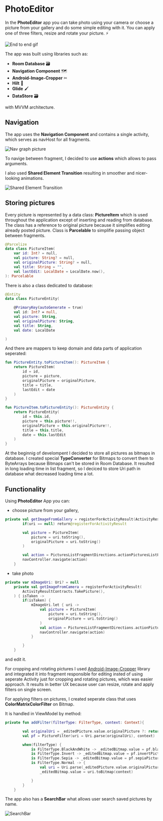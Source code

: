 # PhotoEditor

In the **PhotoEditor** app you can take photo using your camera or choose a picture from your gallery and do some simple editing with it. You can apply one of three filters, resize and rotate your picture.  ⚡

![End to end gif](pictures/endtoend.gif)

The app was built using libraries such as:
* **Room Database** 🗃
* **Navigation Component** 🗺
* **Android-Image-Cropper** ✂
* **Hilt** 💉
* **Glide** 🖌
* **DataStore** 🗃

with MVVM architecture.

## Navigation

The app uses the **Navigation Component** and contains a single activity, which serves as navHost for all fragments. 

![Nav graph picture](pictures/navgraph.png)


To navige between fragment, I decided to use **actions** which allows to pass arguments.

I also used **Shared Element Transition** resulting in smoother and nicer-looking animations.

![Shared Element Transition](pictures/sharedElement.gif)


## Storing pictures

Every picture is represented by a data class: **PictureItem** which is used throughout the application except of inserting and reading from database. The class has a reference to original picture because it simplifies editing already posted picture.
Class is **Parcelable** to simplifie passing object between fragments.

```kotlin
@Parcelize
data class PictureItem(
    var id: Int? = null,
    val picture: String? = null,
    val originalPicture: String? = null,
    val title: String = "",
    val lastEdit: LocalDate = LocalDate.now(),
): Parcelable
```
There is also a class dedicated to database:
```kotlin
@Entity
data class PictureEntity(

    @PrimaryKey(autoGenerate = true)
    val id: Int? = null,
    val picture: String,
    val originalPicture: String,
    val title: String,
    val date: LocalDate

)
```
And there are mappers to keep domain and data parts of application seperated:

```kotlin
fun PictureEntity.toPictureItem(): PictureItem {
    return PictureItem(
        id = id,
        picture = picture,
        originalPicture = originalPicture,
        title = title,
        lastEdit = date
    )
}

fun PictureItem.toPictureEntity(): PictureEntity {
    return PictureEntity(
        id = this.id,
        picture = this.picture!!,
        originalPicture = this.originalPicture!!,
        title = this.title,
        date = this.lastEdit
    )
}
```

At the beginnig of develompent I decided to store all pictures as bitmaps in database. I created special **TypeConverter** for Bitmaps to convert them to ByteArrays because Bitmaps can't be stored in Room Database. It resulted in long loading time in list fragment, so I deciced to store Uri path in database what decreased loading time a lot.


## Functionality

Using **PhotoEditor** App you can: 
* choose picture from your gallery,
```kotlin
private val getImageFromGallery = registerForActivityResult(ActivityResultContracts.GetContent()) { uri: Uri? ->
        if(uri == null) return@registerForActivityResult

        val picture = PictureItem(
            picture = uri.toString(),
            originalPicture = uri.toString()
        )

        val action = PicturesListFragmentDirections.actionPicturesListFragmentToEditPictureFragment(picture)
        navController.navigate(action)
    }
```
* take photo
```kotlin
private var mImageUri: Uri? = null
    private val getImageFromCamera = registerForActivityResult(
        ActivityResultContracts.TakePicture(),
    ) { isTaken ->
        if(isTaken) {
            mImageUri.let { uri ->
                val picture = PictureItem(
                    picture = uri.toString(),
                    originalPicture = uri.toString()
                )
                val action = PicturesListFragmentDirections.actionPicturesListFragmentToEditPictureFragment(picture)
                navController.navigate(action)
            }

        }
    }
```
and edit it. 

For cropping and rotating pictures I used [Android-Image-Cropper](https://github.com/ArthurHub/Android-Image-Cropper) 
library and integrated it into fragment responsible for editing insted of using seperate Activity just for cropping and rotating pictures, which was easier approach. It results in better UX because user can resize, rotate and apply filters on single screen.

For applying filters on pictures, I created seperate class that uses **ColorMatrixColorFilter** on Bitmap.

It is handled in ViewModel by method: 

```kotlin
private fun addFilter(filterType: FilterType, context: Context){

        val originalUri = _editedPicture.value.originalPicture ?: return
        val pf = PictureFilter(uri = Uri.parse(originalUri), context)

        when(filterType) {
            is FilterType.BlackAndWhite -> _editedBitmap.value = pf.blackAndWhitePicture()
            is FilterType.Invert -> _editedBitmap.value = pf.invertPicture()
            is FilterType.Sepia -> _editedBitmap.value = pf.sepiaPicture()
            is FilterType.Normal -> {
                val uri = Uri.parse(_editedPicture.value.originalPicture)
                _editedBitmap.value = uri.toBitmap(context)

            }
        }
    }
```

The app also has a **SearchBar** what allows user search saved pictures by name.

![SearchBar](pictures/searchbar.gif)
